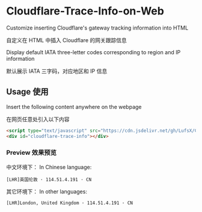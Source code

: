 # Cloudflare-Trace-Info-on-Web

Customize inserting Cloudflare's gateway tracking information into HTML

自定义在 HTML 中插入 Cloudflare 的网关跟踪信息

Display default IATA three-letter codes corresponding to region and IP information

默认展示 IATA 三字码，对应地区和 IP 信息

## Usage 使用

Insert the following content anywhere on the webpage

在网页任意处引入以下内容

```html
<script type="text/javascript" src="https://cdn.jsdelivr.net/gh/LufsX/Cloudflare-Trace-Info-on-Web/cftiw.min.js"></script>
<div id="cloudflare-trace-info"></div>
```

### Preview 效果预览

中文环境下：
In Chinese language:

```plaintext
[LHR]英国伦敦 · 114.51.4.191 · CN
```

其它环境下：
In other languages:

```plaintext
[LHR]London, United Kingdom · 114.51.4.191 · CN
```
